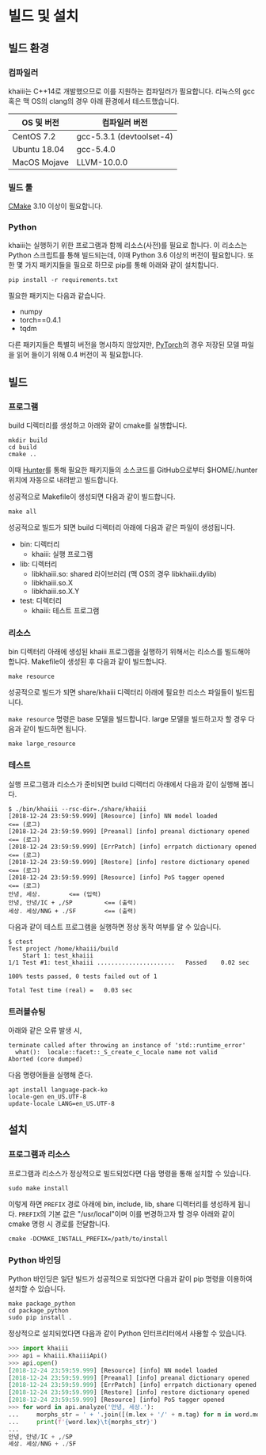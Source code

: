빌드 및 설치
====

빌드 환경
----
### 컴파일러
khaiii는 C++14로 개발했으므로 이를 지원하는 컴파일러가 필요합니다. 리눅스의 gcc 혹은 맥 OS의 clang의 경우 아래 환경에서 테스트했습니다.

OS 및 버전 | 컴파일러 버전
---------|-----------
CentOS 7.2 | gcc-5.3.1 (devtoolset-4)
Ubuntu 18.04 | gcc-5.4.0
MacOS Mojave | LLVM-10.0.0

### 빌드 툴
[CMake](https://cmake.org/) 3.10 이상이 필요합니다.

### Python
khaiii는 실행하기 위한 프로그램과 함께 리소스(사전)를 필요로 합니다. 이 리소스는 Python 스크립트를 통해 빌드되는데, 이때 Python 3.6 이상의 버전이 필요합니다. 또한 몇 가지 패키지들을 필요로 하므로 pip를 통해 아래와 같이 설치합니다.

```
pip install -r requirements.txt
```

필요한 패키지는 다음과 같습니다.
* numpy
* torch==0.4.1
* tqdm

다른 패키지들은 특별히 버전을 명시하지 않았지만, [PyTorch](https://pytorch.org/)의 경우 저장된 모델 파일을 읽어 들이기 위해 0.4 버전이 꼭 필요합니다.


빌드
----
### 프로그램
build 디렉터리를 생성하고 아래와 같이 cmake를 실행합니다.

```
mkdir build
cd build
cmake ..
```

이때 [Hunter](https://github.com/ruslo/hunter)를 통해 필요한 패키지들의 소스코드를 GitHub으로부터 $HOME/.hunter 위치에 자동으로 내려받고 빌드합니다.

성공적으로 Makefile이 생성되면 다음과 같이 빌드합니다.

```
make all
```

성공적으로 빌드가 되면 build 디렉터리 아래에 다음과 같은 파일이 생성됩니다.

* bin: 디렉터리
  - khaiii: 실행 프로그램
* lib: 디렉터리
  - libkhaiii.so: shared 라이브러리 (맥 OS의 경우 libkhaiii.dylib)
  - libkhaiii.so.X
  - libkhaiii.so.X.Y
* test: 디렉터리
  - khaiii: 테스트 프로그램

### 리소스
bin 디렉터리 아래에 생성된 khaiii 프로그램을 실행하기 위해서는 리소스를 빌드해야 합니다. Makefile이 생성된 후 다음과 같이 빌드합니다.

```
make resource
```

성공적으로 빌드가 되면 share/khaiii 디렉터리 아래에 필요한 리소스 파일들이 빌드됩니다.

`make resource` 명령은 base 모델을 빌드합니다. large 모델을 빌드하고자 할 경우 다음과 같이 빌드하면 됩니다.

```
make large_resource
```


### 테스트
실행 프로그램과 리소스가 준비되면 build 디렉터리 아래에서 다음과 같이 실행해 봅니다.

```
$ ./bin/khaiii --rsc-dir=./share/khaiii
[2018-12-24 23:59:59.999] [Resource] [info] NN model loaded                   <== (로그)
[2018-12-24 23:59:59.999] [Preanal] [info] preanal dictionary opened          <== (로그)
[2018-12-24 23:59:59.999] [ErrPatch] [info] errpatch dictionary opened        <== (로그)
[2018-12-24 23:59:59.999] [Restore] [info] restore dictionary opened          <== (로그)
[2018-12-24 23:59:59.999] [Resource] [info] PoS tagger opened                 <== (로그)
안녕, 세상.        <== (입력)
안녕,	안녕/IC + ,/SP         <== (출력)
세상.	세상/NNG + ./SF        <== (출력)

```

다음과 같이 테스트 프로그램을 실행하면 정상 동작 여부를 알 수 있습니다.

```
$ ctest
Test project /home/khaiii/build
    Start 1: test_khaiii
1/1 Test #1: test_khaiii ......................   Passed    0.02 sec

100% tests passed, 0 tests failed out of 1

Total Test time (real) =   0.03 sec
```

### 트러블슈팅
아래와 같은 오류 발생 시,
```
terminate called after throwing an instance of 'std::runtime_error'
  what():  locale::facet::_S_create_c_locale name not valid
Aborted (core dumped)
```
다음 명령어들을 실행해 준다.
```
apt install language-pack-ko
locale-gen en_US.UTF-8
update-locale LANG=en_US.UTF-8
```

설치
----
### 프로그램과 리소스
프로그램과 리소스가 정상적으로 빌드되었다면 다음 명령을 통해 설치할 수 있습니다.

```
sudo make install
```

이렇게 하면 `PREFIX` 경로 아래에 bin, include, lib, share 디렉터리를 생성하게 됩니다. `PREFIX`의 기본 값은 "/usr/local"이며 이를 변경하고자 할 경우 아래와 같이 cmake 명령 시 경로를 전달합니다.

```
cmake -DCMAKE_INSTALL_PREFIX=/path/to/install
```

### Python 바인딩
Python 바인딩은 일단 빌드가 성공적으로 되었다면 다음과 같이 pip 명령을 이용하여 설치할 수 있습니다.

```
make package_python
cd package_python
sudo pip install .
```

정상적으로 설치되었다면 다음과 같이 Python 인터프리터에서 사용할 수 있습니다.

```python
>>> import khaiii
>>> api = khaiii.KhaiiiApi()
>>> api.open()
[2018-12-24 23:59:59.999] [Resource] [info] NN model loaded
[2018-12-24 23:59:59.999] [Preanal] [info] preanal dictionary opened
[2018-12-24 23:59:59.999] [ErrPatch] [info] errpatch dictionary opened
[2018-12-24 23:59:59.999] [Restore] [info] restore dictionary opened
[2018-12-24 23:59:59.999] [Resource] [info] PoS tagger opened
>>> for word in api.analyze('안녕, 세상.'):
...     morphs_str = ' + '.join([(m.lex + '/' + m.tag) for m in word.morphs])
...     print(f'{word.lex}\t{morphs_str}')
...
안녕,	안녕/IC + ,/SP
세상.	세상/NNG + ./SF
```
